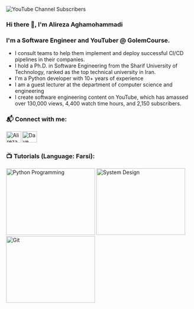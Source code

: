 <!-- <img align="center" src="https://pbs.twimg.com/profile_banners/1951820972/1611850287/1080x360" /> -->
![YouTube Channel Subscribers](https://img.shields.io/youtube/channel/subscribers/UCwufX0aA5ePSdNT3vaDms9w?label=SUBSCRIBERS&logo=Youtube&style=for-the-badge)



### Hi there 👋, I'm Alireza Aghamohammadi


### I'm a Software Engineer and YouTuber @ GolemCourse. 
- I consult teams to help them implement and deploy successful CI/CD pipelines in their companies.
- I hold a Ph.D. in Software Engineering from the Sharif University of Technology, ranked as the top technical university in Iran.
- I'm a Python developer with 10+ years of experience
- I am a guest lecturer at the department of computer science and engineering
- I create software engineering content on YouTube, which has amassed over 130,000 views, 4,400 watch time hours, and 2,150 subscribers.



### 📬 Connect with me:
[<img align="left" src="https://raw.githubusercontent.com/rahuldkjain/github-profile-readme-generator/master/src/images/icons/Social/youtube.svg" alt="Alireza Aghamohammadi | Youtube" height="30" width="40" />][youtube]
[<img align="left" src="https://raw.githubusercontent.com/rahuldkjain/github-profile-readme-generator/master/src/images/icons/Social/linked-in-alt.svg" alt="Dave Gray | LinkedIn" height="30" width="40" />][linkedin]

<br />
<br />

### 📺 Tutorials (Language: Farsi): 
<a href="http://www.youtube.com/watch?feature=player_embedded&v=d1RsktGiQIQ
" target="_blank"><img src="http://img.youtube.com/vi/d1RsktGiQIQ/0.jpg" 
alt="Python Programming" width="240" height="180" /></a>
<a href="http://www.youtube.com/watch?feature=player_embedded&v=v9VdLLBETK8
" target="_blank"><img src="http://img.youtube.com/vi/v9VdLLBETK8/0.jpg" 
alt="System Design" width="240" height="180" /></a>
<a href="http://www.youtube.com/watch?feature=player_embedded&v=4RJUs6yP7HI
" target="_blank"><img src="http://img.youtube.com/vi/4RJUs6yP7HI/0.jpg" 
alt="Git" width="240" height="180" /></a>


[youtube]: https://www.youtube.com/@golemcourse
[linkedin]: https://www.linkedin.com/in/aaghamohammadi/


